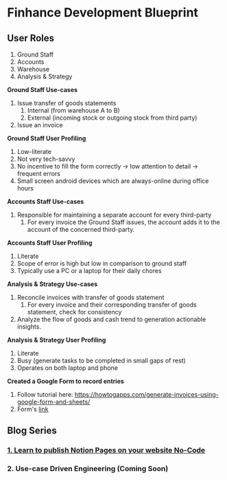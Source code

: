# Finhance Development Blueprint

## User Roles

1. Ground Staff
2. Accounts
3. Warehouse
4. Analysis & Strategy

**Ground Staff Use-cases**

1. Issue transfer of goods statements
    1. Internal (from warehouse A to B)
    2. External (incoming stock or outgoing stock from third party)
2. Issue an invoice

**Ground Staff User Profiling**

1. Low-literate
2. Not very tech-savvy
3. No incentive to fill the form correctly → low attention to detail → frequent errors
4. Small screen android devices which are always-online during office hours

**Accounts Staff Use-cases**

1. Responsible for maintaining a separate account for every third-party
    1. For every invoice the Ground Staff issues, the account adds it to the account of the concerned third-party.

**Accounts Staff User Profiling**

1. Literate
2. Scope of error is high but low in comparison to ground staff 
3. Typically use a PC or a laptop for their daily chores

**Analysis & Strategy Use-cases**

1. Reconcile invoices with transfer of goods statement
    1. For every invoice and their corresponding transfer of goods statement, check for consistency
2. Analyze the flow of goods and cash trend to generation actionable insights.

**Analysis & Strategy User Profiling**

1. Literate
2. Busy (generate tasks to be completed in small gaps of rest)
3. Operates on both laptop and phone

**Created a Google Form to record entries**

1. Follow tutorial here: https://howtogapps.com/generate-invoices-using-google-form-and-sheets/
2. Form's [link](https://forms.gle/SfuEr5kbPeRRFrDM7)

## Blog Series

### [1. Learn to publish Notion Pages on your website No-Code](/blog/blog1/content.md)

### 2. Use-case Driven Engineering (Coming Soon)
